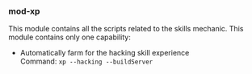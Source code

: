 ### mod-xp
This module contains all the scripts related to the skills mechanic. This module contains only one capability:
* Automatically farm for the hacking skill experience  
  Command: `xp --hacking --buildServer`